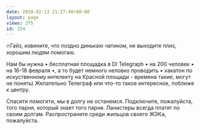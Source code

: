 ```yaml
---
date: 2018-02-13 21:27:48+00:00
layout: page
views: 375
id: 254
---
```


🔥Гайз, извините, что поздно динькаю чатиком, не выходите плиз, хорошим людям помогаю.

Нам бы нужна • бесплатная площадка в DI Telegraph • на 200 человек • на 16-18 февраля •, а то будет немного неловко проводить • хакатон по искуственному интелекту на Красной площади - времена такие, могут не понять) Желательно Телеграф или что-то такое интересное, поближе к центру.

Спасити помогити, мы в долгу не останемся. Подключите, пожалуйста, того парня, который знает того парня. Ланистеры всегда платят по своим долгам. Распространите среди жильцов своего ЖЭКа, пожалуйста.


